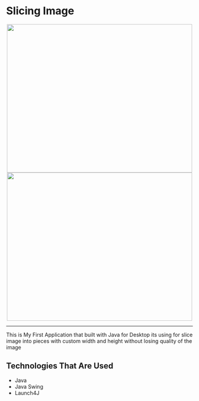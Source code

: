 # Slicing Image

<p align='center'>
  <img src='https://github.com/Noob-programmer155/Slicing-Image/assets/68941228/d37d5ae2-44da-482d-b1cf-2d972a307d88' style='width:500px;height:400px;'/>
  <img src='https://github.com/Noob-programmer155/Slicing-Image/assets/68941228/d6dfd4b2-14da-4780-aa04-306259674da6' style='width:500px;height:400px;'/>
</p>

----------------------------------------------------------------------------------------
This is My First Application that built with Java for Desktop
its using for slice image into pieces with custom width and height without losing quality 
of the image

## Technologies That Are Used
- Java
- Java Swing
- Launch4J
